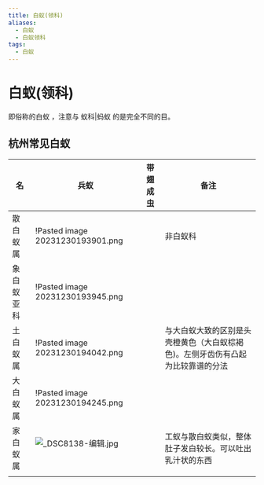 ```yaml
---
title: 白蚁(领科)
aliases:
  - 白蚁
  - 白蚁领科
tags:
  - 白蚁
---
```

# 白蚁(领科)

即俗称的白蚁 ，注意与 蚁科|蚂蚁 的是完全不同的目。

## 杭州常见白蚁

| 名 | 兵蚁 | 带翅成虫 | 备注 |
| ---- | ---- | ---- | ---- |
| 散白蚁属 | !Pasted image 20231230193901.png |  | 非白蚁科 |
| 象白蚁亚科 | !Pasted image 20231230193945.png |  |  |
| 土白蚁属 | !Pasted image 20231230194042.png |  | 与大白蚁大致的区别是头壳橙黄色（大白蚁棕褐色)。左侧牙齿伤有凸起为比较靠谱的分法 |
| 大白蚁属 | !Pasted image 20231230194245.png |  |  |
| 家白蚁属 | ![_DSC8138-编辑.jpg](https://gotcha-picgo-bed.oss-cn-beijing.aliyuncs.com/_DSC8138-%E7%BC%96%E8%BE%91.jpg)<br><br> |  | 工蚁与散白蚁类似，整体肚子发白较长。可以吐出乳汁状的东西 |
|  |  |  |  |
